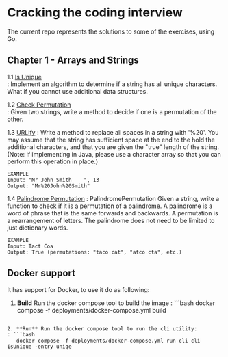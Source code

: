 # Cracking the coding interview

The current repo represents the solutions to some of the exercises, using Go.

## Chapter 1 - Arrays and Strings

1.1 [Is Unique](pkg/chapter_01/01_is_unique.go)             
: Implement an algorithm to determine if a string has all unique characters. What if you cannot use additional data 
structures.

1.2 [Check Permutation](pkg/chapter_01/02_check_permutation.go)    
: Given two strings, write a method to decide if one is a permutation of the other.

1.3 [URLify](pkg/chapter_01/03_urlify.go)
: Write a method to replace all spaces in a string with '%20'. You may assume that the string has sufficient space at 
the end to the hold the additional characters, and that you are given the "true" length of the string. (Note: If 
implementing in Java, please use a character array so that you can perform this operation in place.)

```
EXAMPLE
Input: "Mr John Smith    ", 13
Output: "Mr%20John%20Smith"
```

1.4 [Palindrome Permutation](pkg/chapter_01/04_palindromePermutation.go)
: PalindromePermutation Given a string, write a function to check if it is a permutation of a palindrome. A palindrome 
is a word of phrase that is the same forwards and backwards. A permutation is a rearrangement of letters. The 
palindrome does not need to be limited to just dictionary words.

```
EXAMPLE
Input: Tact Coa
Output: True (permutations: "taco cat", "atco cta", etc.)
```

## Docker support
It has support for Docker, to use it do as following:

1. **Build** Run the docker compose tool to build the image
: ```bash
  docker compose -f deployments/docker-compose.yml build
```

2. **Run** Run the docker compose tool to run the cli utility:
: ```bash
   docker compose -f deployments/docker-compose.yml run cli cli IsUnique -entry uniqe
```

